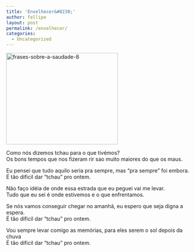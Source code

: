 ```yaml
---
title: 'Envelhecer&#8230;'
author: fellipe
layout: post
permalink: /envelhecer/
categories:
  - Uncategorized
---
```

[<img class="size-medium wp-image-296 aligncenter" alt="frases-sobre-a-saudade-8" src="http://fellipebrito.com/wp-content/uploads/2014/11/frases-sobre-a-saudade-8-300x247.jpg" width="300" height="247" />][1]

Como nós dizemos tchau para o que tivémos?  
Os bons tempos que nos fizeram rir sao muito maiores do que os maus.

Eu pensei que tudo aquilo seria pra sempre, mas &#8220;pra sempre&#8221; foi embora.  
É tão dificil dar &#8220;tchau&#8221; pro ontem.

Não faço idéia de onde essa estrada que eu peguei vai me levar.  
Tudo que eu sei é onde estivemos e o que enfrentamos.

Se nós vamos conseguir chegar no amanhã, eu espero que seja digna a espera.  
<span style="font-size: 1em;">É tão dificil dar &#8220;tchau&#8221; pro ontem.</span>

Vou sempre levar comigo as memórias, para eles serem o sol depois da chuva  
É tão dificil dar &#8220;tchau&#8221; pro ontem.

&nbsp;

 [1]: http://fellipebrito.com/wp-content/uploads/2014/11/frases-sobre-a-saudade-8.jpg